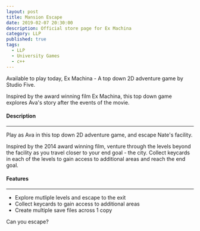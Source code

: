 ```yaml
---
layout: post
title: Mansion Escape
date: 2019-02-07 20:30:00
description: Official store page for Ex Machina
category: LLP
published: true
tags:
  - LLP
  - University Games
  - c++
---
```

Available to play today, Ex Machina - A top down 2D adventure game by Studio Five.

Inspired by the award winning film Ex Machina, this top down game explores Ava's story after the events of the movie.

#### Description ####
---

Play as Ava in this top down 2D adventure game, and escape Nate's facility.

Inspired by the 2014 award winning film, venture through the levels beyond the facility as you travel closer to your end goal - the city. Collect keycards in each of the levels to gain access to additional areas and reach the end goal.

#### Features ####
---

<ul>
	<li>Explore mutliple levels and escape to the exit</li>
	<li>Collect keycards to gain access to additional areas</li>
	<li>Create multiple save files across 1 copy</li>
</ul>


Can you escape?